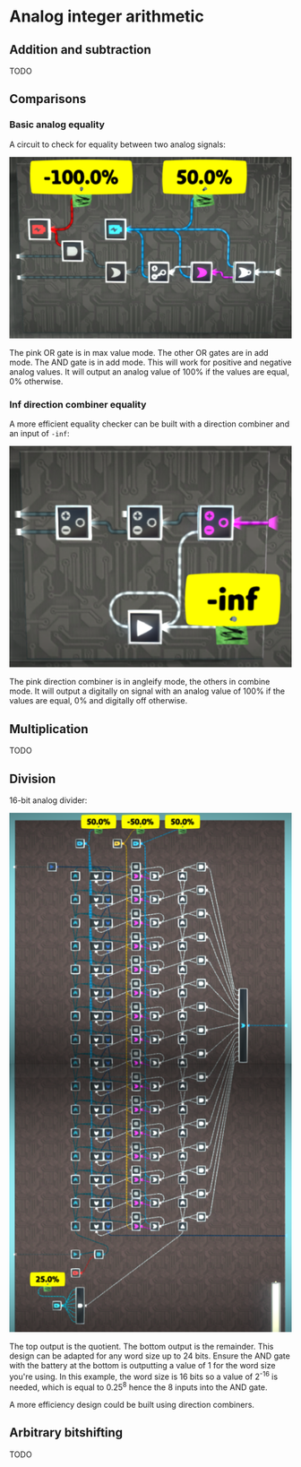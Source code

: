 # Analog integer arithmetic

## Addition and subtraction

TODO

## Comparisons

### Basic analog equality

A circuit to check for equality between two analog signals:

![image](eq2.png)

The pink OR gate is in max value mode. The other OR gates are in add mode. The AND gate is in add mode. This will work for positive and negative analog values. It will output an analog value of 100% if the values are equal, 0% otherwise.

### Inf direction combiner equality

A more efficient equality checker can be built with a direction combiner and an input of `-inf`:

![image](eq1.png)

The pink direction combiner is in angleify mode, the others in combine mode. It will output a digitally on signal with an analog value of 100% if the values are equal, 0% and digitally off otherwise.

## Multiplication

TODO

## Division

16-bit analog divider:

![image](div1.png)

The top output is the quotient. The bottom output is the remainder. This design can be adapted for any word size up to 24 bits. Ensure the AND gate with the battery at the bottom is outputting a value of 1 for the word size you're using. In this example, the word size is 16 bits so a value of 2<sup>-16</sup> is needed, which is equal to 0.25<sup>8</sup> hence the 8 inputs into the AND gate.

A more efficiency design could be built using direction combiners.

## Arbitrary bitshifting

TODO
